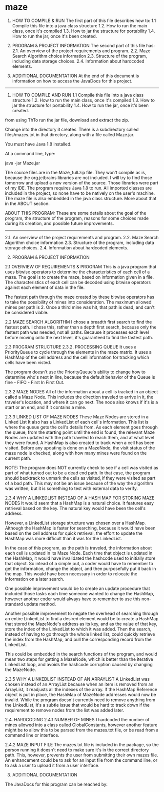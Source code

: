 # maze

1. HOW TO COMPILE & RUN
The first part of this file describes how to:
1.1 Compile this file into a java class structure
1.2. How to run the main class, once it's compiled
1.3. How to jar the structure for portability
1.4. How to run the jar, once it's been created.

2. PROGRAM & PROJECT INFORMATION
The second part of this file has:
2.1. An overview of the project requirements and program.
2.2. Maze Search Algorithm choice information
2.3. Structure of the program, including data storage choices.
2.4. Information about hardcoded elements.

3. ADDITIONAL DOCUMENTATION
At the end of this document is information on how to access the JavaDocs for this project.

************************
1. HOW TO COMPILE AND RUN
1.1 Compile this file into a java class structure
1.2. How to run the main class, once it's compiled
1.3. How to jar the structure for portability
1.4. How to run the jar, once it's been created.

from using ThTo run the jar file, download and extract the zip.

Change into the directory it creates.
There is a subdirectory called files/mazes.txt in that directory, along with a file called Maze.jar.

You must have Java 1.8 installed.

At a command line, type:

java -jar Maze.jar

The source files are in the Maze_full.zip file.  They won't compile as is, because the org.jetbrains libraries are not included.  I will try to find those tomorrow and upload a new version of the source.  Those libraries were part of my IDE.
The program requires Java 1.8 to run.
All imported classes are included in the project, so none have to be natively on the user's machine.
The maze file is also embedded in the java class structure.  More about that in the ABOUT section.

ABOUT THIS PROGRAM:
These are some details about the goal of the program, the structure of the program, reasons for some choices made during its creation, and possible future improvements.
**********
2.1. An overview of the project requirements and program.
2.2. Maze Search Algorithm choice information
2.3. Structure of the program, including data storage choices.
2.4. Information about hardcoded elements.

2. PROGRAM & PROJECT INFORMATION

2.1 OVERVIEW OF REQUIREMENTS & PROGRAM
This is a java program that uses bitwise operators to determine the characteristics of each cell of a maze. The goal is to create the maze, based on information given in a file.  The characteristics of each cell can be decoded using bitwise operators against each element of data in the file.

The fastest path through the maze created by these bitwise operators has to take the possibility of mines into consideration. The maximum allowed mines per path is 2.  Once a third mine was hit, that path is dead, and can't be considered viable.

2.2 MAZE SEARCH ALGORITHM
I chose a breadth first search to find the fastest path. I chose this, rather than a depth first search, because only the fastest path was needed, not all paths.  Because it processes each level before moving onto the next level, it's guaranteed to find the fastest path.

2.3 PROGRAM STRUCTURE
2.3.2. PROCESSING QUEUE
It uses a PriorityQueue to cycle through the elements in the maze matrix.  It uses a HashMap of the cell address and the cell information for tracking which cells have been visted.  

The program doesn't use the PriorityQueue's ability to change how to determine who's next in line, because the default behavior of the Queue is fine - FIFO - First In First Out.

2.3.2 MAZE NODES
All of the information about a cell is tracked in an object called a Maze Node.  This includes the direction traveled to arrive in it, the traveler's location, and where it can go next.  The node also knows if it's is a start or an end, and if it contains a mine.

2.3.3 LINKED LIST OF MAZE NODES
These Maze Nodes are stored in a Linked List
It also has a LinkedList of each cell's information. This list is where the queue gets the cell's details from.  As each element goes through the queue, from the starting point until the end is found, the relevant Maze Nodes are updated with the path traveled to reach them, and at what level they were found.  A HashMap is also created to track when a cell has been visited.  Before any updating is done on a MazeNode, the visit status of the maze node is checked, along with how many mines were found on the current path. 

NOTE: The program does NOT currently check to see if a cell was visited as part of what turned out to be a dead end path. In that case, the program should backtrack to unmark the cells as visited, if they were visited as part of a bad path.  This may not be an issue because of the way the algorithm was written, but it is something to test with external data to verify.

2.3.4 WHY A LINKEDLIST INSTEAD OF A HASH MAP FOR STORING MAZE NODES
It would seem that a HashMap is a natural choice. It features easy retrieval based on the key. The natural key would have been the cell's address.

However, a LinkedList storage structure was chosen over a HashMap.  Although the HashMap is faster for searching, because it would have been based on the cell address for quick retrieval, the effort to update the HashMap was more difficult than it was for the LinkedList. 

In the case of this program, as the path is traveled, the information about each cell is updated in its Maze Node.  Each time that object is updated in the HashMap, it would have invalidated the hashcode used to initially store that object.  So intead of a simple put, a coder would have to remember to get the information, change the object, and then purposefully put it back in the map.  This would have been necessary in order to relocate the information on a later search.

One possible improvement would be to create an update procedure that included those tasks each time someone wanted to change the HashMap, however another coder would always have to remember to use this non-standard update method.

Another possible improvement to negate the overhead of searching through an entire LinkedList to find a desired element would be to create a HashMap that stored the MazeNode's address as its key, and as the value of that key, store the index of the LinkedList to which it was added.  Then the search, instead of having to go through the whole linked list, could quickly retrieve the index from the HashMap, and pull the corresponding record from the LinkedList.

This could be embedded in the search functions of the program, and would mean two steps for getting a MazeNode, which is better than the iterative LinkedList loop, and avoids the hashcode corruption caused by changing the MazeNode.

2.3.5 WHY A LINKEDLIST INSTEAD OF AN ARRAYLIST
A LinkedList was chosen instead of an ArrayList because when an item is removed from an ArrayList, it readjusts all the indexes of the array.  If the HashMap Reference object is put in place, the HashMap of MazeNode addresses would now be invalid.  While the program doesn't currently need to remove anything from the LinkedList, it's a subtle issue that would be hard to track down if the requirement to remove nodes from the list was added later.

2.4. HARDCODING
2.4.1 NUMBER OF MINES
I hardcoded the number of mines allowed into a class called GlobalConstants, however another feature might be to allow this to be parsed from the mazes.txt file, or be read from a command line or interface.

2.4.2 MAZE INPUT FILE
The mazes.txt file is included in the package, so the person running it doesn't need to make sure it's in the correct directory path.  This, however, prevents the user from submitting their own mazes file.  An enhancement could be to ask for an input file from the command line, or to ask a user to upload it from a user interface.

3. ADDITIONAL DOCUMENTATION

The JavaDocs for this program can be reached by:
